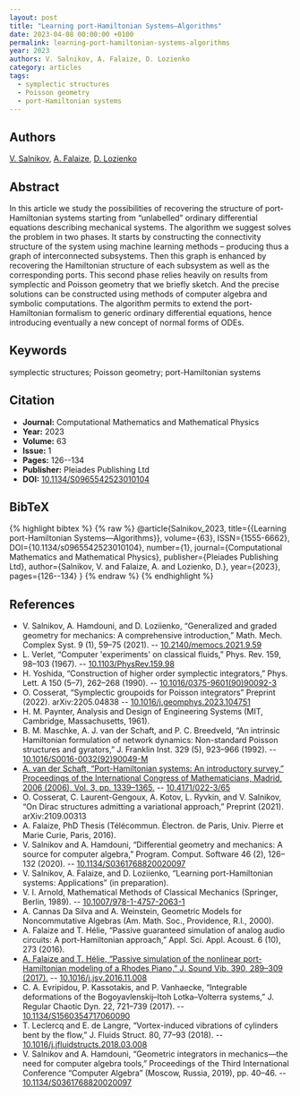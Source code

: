 ```yaml
---
layout: post
title: "Learning port-Hamiltonian Systems—Algorithms"
date: 2023-04-08 00:00:00 +0100
permalink: learning-port-hamiltonian-systems-algorithms
year: 2023
authors: V. Salnikov, A. Falaize, D. Lozienko
category: articles
tags:
  - symplectic structures
  - Poisson geometry
  - port-Hamiltonian systems
---
```

 
## Authors
[V. Salnikov](authors/v-salnikov), [A. Falaize](authors/antoine-falaize), [D. Lozienko](authors/d-lozienko)
 
## Abstract
 In this article we study the possibilities of recovering the structure of port-Hamiltonian systems starting from “unlabelled” ordinary differential equations describing mechanical systems. The algorithm we suggest solves the problem in two phases. It starts by constructing the connectivity structure of the system using machine learning methods – producing thus a graph of interconnected subsystems. Then this graph is enhanced by recovering the Hamiltonian structure of each subsystem as well as the corresponding ports. This second phase relies heavily on results from symplectic and Poisson geometry that we briefly sketch. And the precise solutions can be constructed using methods of computer algebra and symbolic computations. The algorithm permits to extend the port-Hamiltonian formalism to generic ordinary differential equations, hence introducing eventually a new concept of normal forms of ODEs.
 
## Keywords
symplectic structures; Poisson geometry; port-Hamiltonian systems
 
## Citation
- **Journal:** Computational Mathematics and Mathematical Physics
- **Year:** 2023
- **Volume:** 63
- **Issue:** 1
- **Pages:** 126--134
- **Publisher:** Pleiades Publishing Ltd
- **DOI:** [10.1134/S0965542523010104](https://doi.org/10.1134/S0965542523010104)
 
## BibTeX
{% highlight bibtex %}
{% raw %}
@article{Salnikov_2023,
  title={{Learning port-Hamiltonian Systems—Algorithms}},
  volume={63},
  ISSN={1555-6662},
  DOI={10.1134/s0965542523010104},
  number={1},
  journal={Computational Mathematics and Mathematical Physics},
  publisher={Pleiades Publishing Ltd},
  author={Salnikov, V. and Falaize, A. and Lozienko, D.},
  year={2023},
  pages={126--134}
}
{% endraw %}
{% endhighlight %}
 
## References
- V. Salnikov, A. Hamdouni, and D. Loziienko, “Generalized and graded geometry for mechanics: A comprehensive introduction,” Math. Mech. Complex Syst. 9 (1), 59–75 (2021). -- [10.2140/memocs.2021.9.59](https://doi.org/10.2140/memocs.2021.9.59)
- L. Verlet, “Computer 'experiments' on classical fluids,” Phys. Rev. 159, 98–103 (1967). -- [10.1103/PhysRev.159.98](https://doi.org/10.1103/PhysRev.159.98)
- H. Yoshida, “Construction of higher order symplectic integrators,” Phys. Lett. A 150 (5–7), 262–268 (1990). -- [10.1016/0375-9601(90)90092-3](https://doi.org/10.1016/0375-9601(90)90092-3)
- O. Cosserat, “Symplectic groupoids for Poisson integrators” Preprint (2022). arXiv:2205.04838 -- [10.1016/j.geomphys.2023.104751](https://doi.org/10.1016/j.geomphys.2023.104751)
- H. M. Paynter, Analysis and Design of Engineering Systems (MIT, Cambridge, Massachusetts, 1961).
- B. M. Maschke, A. J. van der Schaft, and P. C. Breedveld, “An intrinsic Hamiltonian formulation of network dynamics: Non-standard Poisson structures and gyrators,” J. Franklin Inst. 329 (5), 923–966 (1992). -- [10.1016/S0016-0032(92)90049-M](https://doi.org/10.1016/S0016-0032(92)90049-M)
- [A. van der Schaft, “Port-Hamiltonian systems: An introductory survey,” Proceedings of the International Congress of Mathematicians, Madrid, 2006 (2006), Vol. 3, pp. 1339–1365.](port-hamiltonian-systems-an-introductory-survey) -- [10.4171/022-3/65](https://doi.org/10.4171/022-3/65)
- O. Cosserat, C. Laurent-Gengoux, A. Kotov, L. Ryvkin, and V. Salnikov, “On Dirac structures admitting a variational approach,” Preprint (2021). arXiv:2109.00313
- A. Falaize, PhD Thesis (Télécommun. Électron. de Paris, Univ. Pierre et Marie Curie, Paris, 2016).
- V. Salnikov and A. Hamdouni, “Differential geometry and mechanics: A source for computer algebra,” Program. Comput. Software 46 (2), 126–132 (2020). -- [10.1134/S0361768820020097](https://doi.org/10.1134/S0361768820020097)
- V. Salnikov, A. Falaize, and D. Loziienko, “Learning port-Hamiltonian systems: Applications” (in preparation).
- V. I. Arnold, Mathematical Methods of Classical Mechanics (Springer, Berlin, 1989). -- [10.1007/978-1-4757-2063-1](https://doi.org/10.1007/978-1-4757-2063-1)
- A. Cannas Da Silva and A. Weinstein, Geometric Models for Noncommutative Algebras (Am. Math. Soc., Providence, R.I., 2000).
- A. Falaize and T. Hélie, “Passive guaranteed simulation of analog audio circuits: A port-Hamiltonian approach,” Appl. Sci. Appl. Acoust. 6 (10), 273 (2016).
- [A. Falaize and T. Hélie, “Passive simulation of the nonlinear port-Hamiltonian modeling of a Rhodes Piano,” J. Sound Vib. 390, 289–309 (2017).](passive-simulation-of-the-nonlinear-port-hamiltonian-modeling-of-a-rhodes-piano) -- [10.1016/j.jsv.2016.11.008](https://doi.org/10.1016/j.jsv.2016.11.008)
- C. A. Evripidou, P. Kassotakis, and P. Vanhaecke, “Integrable deformations of the Bogoyavlenskij–Itoh Lotka–Volterra systems,” J. Regular Chaotic Dyn. 22, 721–739 (2017). -- [10.1134/S1560354717060090](https://doi.org/10.1134/S1560354717060090)
- T. Leclercq and E. de Langre, “Vortex-induced vibrations of cylinders bent by the flow,” J. Fluids Struct. 80, 77–93 (2018). -- [10.1016/j.jfluidstructs.2018.03.008](https://doi.org/10.1016/j.jfluidstructs.2018.03.008)
- V. Salnikov and A. Hamdouni, “Geometric integrators in mechanics—the need for computer algebra tools,” Proceedings of the Third International Conference “Computer Algebra” (Moscow, Russia, 2019), pp. 40–46. -- [10.1134/S0361768820020097](https://doi.org/10.1134/S0361768820020097)

